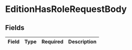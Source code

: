 # EditionHasRoleRequestBody


## Fields

| Field       | Type        | Required    | Description |
| ----------- | ----------- | ----------- | ----------- |